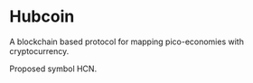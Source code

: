 # Hubcoin

A blockchain based protocol for mapping pico-economies with cryptocurrency.

Proposed symbol HCN.
